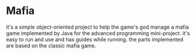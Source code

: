 # Mafia
it's a simple object-oriented project to help the game's god manage a mafia game implemented by Java for the advanced programming mini-project.
it's easy to run and use and has guides while running.
the parts implemented are based on the classic mafia game.
